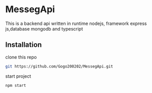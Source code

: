 # MessegApi

This is a backend api written in runtime nodejs, framework express js,database mongodb and
typescript

## Installation

clone this repo

```bash
git https://github.com/Gogo200202/MessegApi.git
```

start project

```bash
npm start
```
